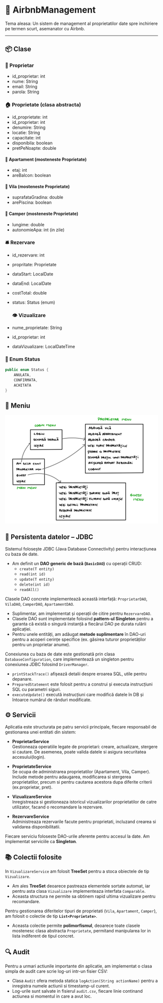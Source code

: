 # 🏡 AirbnbManagement

Tema aleasa: Un sistem de management al proprietatilor date spre inchiriere pe termen scurt, asemanator cu Airbnb.

---

## 📦 Clase

### 👤 Proprietar
- id_proprietar: int  
- nume: String  
- email: String  
- parola: String  

### 🏠 Proprietate (clasa abstracta)
- id_proprietate: int
- id_proprietar: int 
- denumire: String  
- locatie: String  
- capacitate: int  
- disponibila: boolean  
- pretPeNoapte: double  

#### 🏢 Apartament (mosteneste Proprietate)
- etaj: int  
- areBalcon: boolean  

#### 🏡 Vila (mosteneste Proprietate)
- suprafataGradina: double  
- arePiscina: boolean  

#### 🚐 Camper (mosteneste Proprietate)
- lungime: double  
- autonomieApa: int (in zile)

### 🛎️ Rezervare
- id_rezervare: int  
- propritate: Proprietate  
- dataStart: LocalDate  
- dataEnd: LocalDate  
- costTotal: double  
- status: Status (enum)

  ### 👁️ Vizualizare  
- nume_proprietate: String    
- id_proprietar: int  
- dataVizualizare: LocalDateTime    


### 🧾 Enum Status

```java
public enum Status {
    ANULATA,
    CONFIRMATA,
    ACHITATA
}
```

## 🧭 Meniu  
![Diagrama](meniu_diagrama.jpg)


## 🔌 Persistenta datelor – JDBC

Sistemul folosește JDBC (Java Database Connectivity) pentru interacțiunea cu baza de date.

- Am definit un **DAO generic de bază (`BasicDAO`)** cu operații CRUD:  
  - `create(T entity)`  
  - `read(int id)`  
  - `update(T entity)`  
  - `delete(int id)`  
  - `readAll()`

Clasele DAO concrete implementează această interfață: `ProprietarDAO`, `VilaDAO`, `CamperDAO`, `ApartamentDAO`.
- Suplimentar, am implementat și operații de citire pentru `RezervareDAO`.
- Clasele DAO sunt implementate folosind **pattern-ul Singleton** pentru a garanta că există o singură instanță a fiecărui DAO pe durata rulării aplicației.
- Pentru unele entități, am adăugat **metode suplimentare** în DAO-uri pentru a acoperi cerințe specifice (ex. găsirea tuturor proprietăților pentru un proprietar anume).

Conexiunea cu baza de date este gestionată prin clasa `DatabaseConfiguration`, care implementează un singleton pentru conexiunea JDBC folosind `DriverManager`.
- `printStackTrace()` afișează detalii despre eroarea SQL, utile pentru depanare.
- `PreparedStatement` este folosit pentru a construi și executa instrucțiuni SQL cu parametri siguri.
- `executeUpdate()` execută instrucțiuni care modifică datele în DB și întoarce numărul de rânduri modificate.

## ⚙️ Servicii

Aplicatia este structurata pe patru servicii principale, fiecare responsabil de gestionarea unei entitati din sistem:

- **ProprietarService**  
  Gestioneaza operatiile legate de proprietari: creare, actualizare, stergere si cautare. De asemenea, poate valida datele si asigura securitatea accesului(login).

- **ProprietateService**  
  Se ocupa de administrarea proprietatilor (Apartament, Vila, Camper). Include metode pentru adaugarea, modificarea si stergerea proprietatilor, precum si pentru cautarea acestora dupa diferite criterii (ex.proprietar, pret).

- **VizualizareService**  
  Inregistreaza si gestioneaza istoricul vizualizarilor proprietatilor de catre utilizator, facand o recomandare la rezervare.

- **RezervareService**  
  Administreaza rezervarile facute pentru proprietati, incluzand crearea si validarea disponibilitatii.

Fiecare serviciu foloseste DAO-urile aferente pentru accesul la date.
Am implementat serviciile ca **Singleton**.

## 📚 Colectii folosite

In `VizualizareService` am folosit **TreeSet** pentru a stoca obiectele de tip `Vizualizare`.  
- Am ales **TreeSet** deoarece pastreaza elementele sortate automat, iar pentru asta clasa `Vizualizare` implementeaza interfata `Comparable`.  
- Aceasta structura ne permite sa obtinem rapid ultima vizualizare pentru recomandare.

Pentru gestionarea diferitelor tipuri de proprietati (`Vila`, `Apartament`, `Camper`), am folosit o colectie de tip **`List<Proprietate>`**.  
- Aceasta colectie permite **polimorfismul**, deoarece toate clasele mostenesc clasa abstracta `Proprietate`, permitand manipularea lor in lista indiferent de tipul concret.

## 🔍 Audit

Pentru a urmari actiunile importante din aplicatie, am implementat o clasa simpla de audit care scrie log-uri intr-un fisier CSV:

- Clasa `Audit` ofera metoda statica `logAction(String actionName)` pentru a inregistra numele actiunii si timestamp-ul curent.  
- Log-urile sunt salvate in fisierul `audit.csv`, fiecare linie continand actiunea si momentul in care a avut loc.


